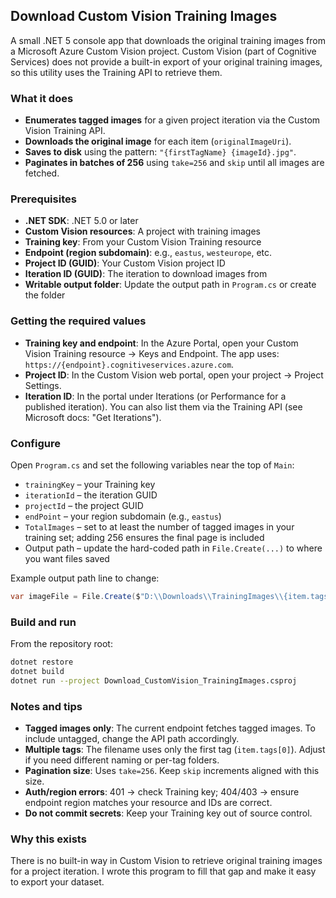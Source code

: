 ## Download Custom Vision Training Images

A small .NET 5 console app that downloads the original training images from a Microsoft Azure Custom Vision project. Custom Vision (part of Cognitive Services) does not provide a built-in export of your original training images, so this utility uses the Training API to retrieve them.

### What it does
- **Enumerates tagged images** for a given project iteration via the Custom Vision Training API.
- **Downloads the original image** for each item (`originalImageUri`).
- **Saves to disk** using the pattern: `"{firstTagName} {imageId}.jpg"`.
- **Paginates in batches of 256** using `take=256` and `skip` until all images are fetched.

### Prerequisites
- **.NET SDK**: .NET 5.0 or later
- **Custom Vision resources**: A project with training images
- **Training key**: From your Custom Vision Training resource
- **Endpoint (region subdomain)**: e.g., `eastus`, `westeurope`, etc.
- **Project ID (GUID)**: Your Custom Vision project ID
- **Iteration ID (GUID)**: The iteration to download images from
- **Writable output folder**: Update the output path in `Program.cs` or create the folder

### Getting the required values
- **Training key and endpoint**: In the Azure Portal, open your Custom Vision Training resource → Keys and Endpoint. The app uses: `https://{endpoint}.cognitiveservices.azure.com`.
- **Project ID**: In the Custom Vision web portal, open your project → Project Settings.
- **Iteration ID**: In the portal under Iterations (or Performance for a published iteration). You can also list them via the Training API (see Microsoft docs: "Get Iterations").

### Configure
Open `Program.cs` and set the following variables near the top of `Main`:
- `trainingKey` – your Training key
- `iterationId` – the iteration GUID
- `projectId` – the project GUID
- `endPoint` – your region subdomain (e.g., `eastus`)
- `TotalImages` – set to at least the number of tagged images in your training set; adding 256 ensures the final page is included
- Output path – update the hard-coded path in `File.Create(...)` to where you want files saved

Example output path line to change:
```csharp
var imageFile = File.Create($"D:\\Downloads\\TrainingImages\\{item.tags[0].tagName} {item.id}.jpg");
```

### Build and run
From the repository root:
```bash
dotnet restore
dotnet build
dotnet run --project Download_CustomVision_TrainingImages.csproj
```

### Notes and tips
- **Tagged images only**: The current endpoint fetches tagged images. To include untagged, change the API path accordingly.
- **Multiple tags**: The filename uses only the first tag (`item.tags[0]`). Adjust if you need different naming or per-tag folders.
- **Pagination size**: Uses `take=256`. Keep `skip` increments aligned with this size.
- **Auth/region errors**: 401 → check Training key; 404/403 → ensure endpoint region matches your resource and IDs are correct.
- **Do not commit secrets**: Keep your Training key out of source control.

### Why this exists
There is no built-in way in Custom Vision to retrieve original training images for a project iteration. I wrote this program to fill that gap and make it easy to export your dataset.

